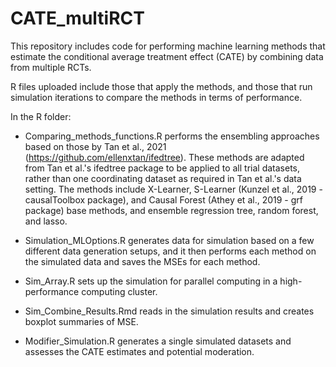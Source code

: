 # CATE_multiRCT

This repository includes code for performing machine learning methods that estimate the conditional average treatment effect (CATE) by combining data from multiple RCTs.

R files uploaded include those that apply the methods, and those that run simulation iterations to compare the methods in terms of performance.

In the R folder:

-   Comparing_methods_functions.R performs the ensembling approaches based on those by Tan et al., 2021 (<https://github.com/ellenxtan/ifedtree>). These methods are adapted from Tan et al.'s ifedtree package to be applied to all trial datasets, rather than one coordinating dataset as required in Tan et al.'s data setting. The methods include X-Learner, S-Learner (Kunzel et al., 2019 - causalToolbox package), and Causal Forest (Athey et al., 2019 - grf package) base methods, and ensemble regression tree, random forest, and lasso.

-   Simulation_MLOptions.R generates data for simulation based on a few different data generation setups, and it then performs each method on the simulated data and saves the MSEs for each method.

-   Sim_Array.R sets up the simulation for parallel computing in a high-performance computing cluster.

-   Sim_Combine_Results.Rmd reads in the simulation results and creates boxplot summaries of MSE.

-   Modifier_Simulation.R generates a single simulated datasets and assesses the CATE estimates and potential moderation.
